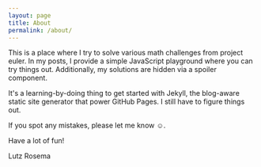 ```yaml
---
layout: page
title: About
permalink: /about/
---
```


This is a place where I try to solve various math challenges from project euler. 
In my posts, I provide a simple JavaScript playground where you can try things out. Additionally, my solutions are hidden via a spoiler component. 

It's a learning-by-doing thing to get started with Jekyll, the blog-aware static site generator that power GitHub Pages. 
I still have to figure things out.

If you spot any mistakes, please let me know ☺.

Have a lot of fun!

Lutz Rosema